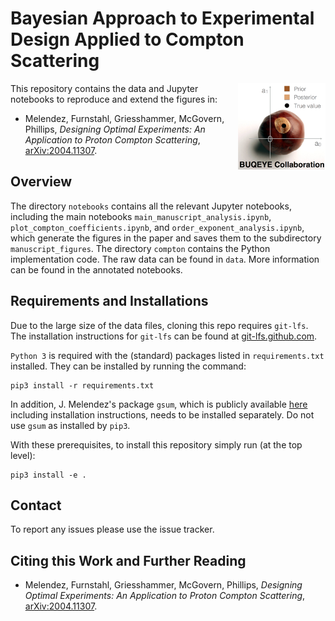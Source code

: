 # Bayesian Approach to Experimental Design Applied to Compton Scattering

<img align="right" width="140" src="./logos/buqeye_logo_web.png">
This repository contains the data and Jupyter notebooks to reproduce and extend the figures
in:

* Melendez, Furnstahl, Griesshammer, McGovern, Phillips, _Designing Optimal Experiments: An Application to Proton Compton Scattering_, [arXiv:2004.11307](https://arxiv.org/abs/2004.11307).

## Overview

The directory `notebooks` contains all the relevant Jupyter notebooks, including
the main notebooks `main_manuscript_analysis.ipynb`, `plot_compton_coefficients.ipynb`, 
and `order_exponent_analysis.ipynb`, which generate the figures in the
paper and saves them to the subdirectory `manuscript_figures`.
The directory `compton` contains the Python implementation code.
The raw data can be found in `data`. More information can be found in the 
annotated notebooks.

## Requirements and Installations

Due to the large size of the data files,
cloning this repo requires `git-lfs`.
The installation instructions for `git-lfs` can be found at
[git-lfs.github.com](https://git-lfs.github.com).

`Python 3` is
required with the (standard) packages listed in `requirements.txt` installed.
They can be installed by running the command:
``` shell
pip3 install -r requirements.txt
```
In addition, J. Melendez's package `gsum`, which is publicly available
[here](https://github.com/buqeye/gsum) including installation instructions, needs to be installed
separately. Do not use `gsum` as installed by `pip3`.

With these prerequisites, to install this repository simply run (at the top
level):
```shell
pip3 install -e .
```

## Contact

To report any issues please use the issue tracker.

## Citing this Work and Further Reading

* Melendez, Furnstahl, Griesshammer, McGovern, Phillips, _Designing Optimal Experiments: An Application to Proton Compton Scattering_, [arXiv:2004.11307](https://arxiv.org/abs/2004.11307).



[buqeye]:https://buqeye.github.io/ "to the website of the BUQEYE collaboration"
[gsum]:https://github.com/buqeye/gsum "to the gsum github repository"

